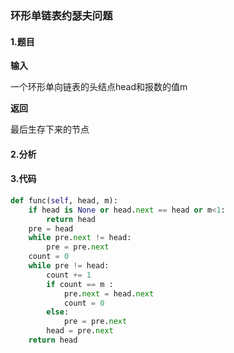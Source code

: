 ### 环形单链表约瑟夫问题

#### 1.题目

**输入**

一个环形单向链表的头结点head和报数的值m

**返回**

最后生存下来的节点

#### 2.分析

#### 3.代码

```python
def func(self, head, m):
    if head is None or head.next == head or m<1:
        return head
    pre = head
    while pre.next != head:
        pre = pre.next
    count = 0
    while pre != head:
        count += 1
        if count == m :
            pre.next = head.next
            count = 0
        else:
            pre = pre.next
        head = pre.next
    return head
            
```


